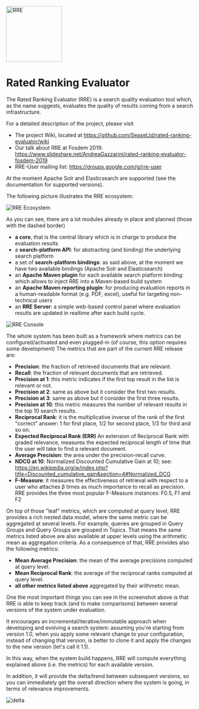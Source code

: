 <img src="https://user-images.githubusercontent.com/7569632/42744038-a10351c8-88c9-11e8-858b-3a1e832dba4d.jpeg" alt="RRE" width="150px"/>

# Rated Ranking Evaluator

The Rated Ranking Evaluator (RRE) is a search quality evaluation tool which, as the name suggests, evaluates the quality of results coming from a search infrastructure. 

For a detailed description of the project, please visit

* The project Wiki, located at https://github.com/SeaseLtd/rated-ranking-evaluator/wiki   
* Our talk about RRE at Fosdem 2019: https://www.slideshare.net/AndreaGazzarini/rated-ranking-evaluator-fosdem-2019
* RRE-User mailing list: https://groups.google.com/g/rre-user

At the moment Apache Solr and Elasticsearch are supported (see the documentation for supported versions). 

The following picture illustrates the RRE ecosystem:

![RRE Ecosystem](https://user-images.githubusercontent.com/7569632/42134581-e2d50736-7d3e-11e8-8b8e-8b9ab134079b.png)

As you can see, there are a lot modules already in place and planned (those with the dashed border)

* **a core**, that is the central library which is in charge to produce the evaluation results
* a **search-platform API**: for abstracting (and binding) the underlying search platform
* a set of **search-platform bindings**: as said above, at the moment we have two available bindings (Apache Solr and Elasticsearch)
* an **Apache Maven plugin** for each available search platform binding: which allows to inject RRE into a Maven-based build system
* an **Apache Maven reporting plugin**: for producing evaluation reports in a human-readable format (e.g. PDF, excel), useful for targeting non-technical users 
* an **RRE Server**: a simple web-based control panel where evaluation results are updated in realtime after each build cycle. 

![RRE Console](https://user-images.githubusercontent.com/7569632/41497947-0c09516e-7161-11e8-8684-13dfc75ef4ba.png)

The whole system has been built as a framework where metrics can be configured/activated and even plugged-in (of course, this option requires some development)
The metrics that are part of the current RRE release are: 

* **Precision**: the fraction of retrieved documents that are relevant.
* **Recall**: the fraction of relevant documents that are retrieved.
* **Precision at 1**: this metric indicates if the first top result in the list is relevant or not.
* **Precision at 2**: same as above but it consider the first two results. 
* **Precision at 3**: same as above but it consider the first three results. 
* **Precision at 10**: this metric measures the number of relevant results in the top 10 search results.
* **Reciprocal Rank**: it is the multiplicative inverse of the rank of the first "correct" answer: 1 for first place, 1/2 for second place, 1/3 for third and so on. 
* **Expected Reciprocal Rank (ERR)** An extension of Reciprocal Rank with graded relevance, measures the expected reciprocal length of time that the user will take to find a relevant document.
* **Average Precision**: the area under the precision-recall curve.
* **NDCG at 10**: Normalized Discounted Cumulative Gain at 10; see: https://en.wikipedia.org/w/index.php?title=Discounted_cumulative_gain&section=4#Normalized_DCG
* **F-Measure**: it measures the effectiveness of retrieval with respect to a user who attaches β times as much importance to recall as precision. RRE provides the three most popular F-Measure instances: F0.5, F1 and F2

On top of those "leaf" metrics, which are computed at query level, RRE provides a rich nested data model, where the same metric can be aggregated at several levels.
For example, queries are grouped in Query Groups and Query Groups are grouped in Topics. 
That means the same metrics listed above are also available at upper levels using the arithmetic mean as aggregation criteria.
As a consequence of that, RRE provides also the following metrics:

* **Mean Average Precision**: the mean of the average precisions computed at query level. 
* **Mean Reciprocal Rank**: the average of the reciprocal ranks computed at query level.
* **all other metrics listed above** aggregated by their arithmetic mean.

One the most important things you can see in the screenshot above is that RRE is able to keep track (and to make comparisons) between several versions of the system under evaluation. 

It encourages an incremental/iterative/immutable approach when developing and evolving a search system: assuming you're starting from version 1.0, when you apply some relevant change to your configuration, 
instead of changing that version, is better to clone it and apply the changes to the new version (let's call it 1.1). 

In this way, when the system build happens, RRE will compute everything explained above (i.e. the metrics) for each available version.   

In addition, it will provide the delta/trend between subsequent versions, so you can immediately get the overall direction where the system is going, in terms of relevance improvements. 

![delta](https://user-images.githubusercontent.com/7569632/41497997-5e9d2c4c-7162-11e8-9304-d8f529b6a9eb.png)
